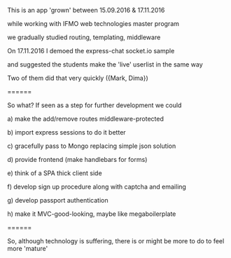 This is an app 'grown' between 15.09.2016 & 17.11.2016

while working with IFMO web technologies master program

we gradually studied routing, templating, middleware

On 17.11.2016 I demoed the express-chat socket.io sample

and suggested the students make the 'live' userlist in the same way

Two of them did that very quickly ({Mark, Dima})

======

So what? If seen as a step for further development we could

a) make the add/remove routes middleware-protected

b) import express sessions to do it better

c) gracefully pass to Mongo replacing simple json solution

d) provide frontend (make handlebars for forms)

e) think of a SPA thick client side

f) develop sign up procedure along with captcha and emailing

g) develop passport authentication

h) make it MVC-good-looking, maybe like megaboilerplate

======

So, although technology is suffering, there is or might be more to do to feel more 'mature'